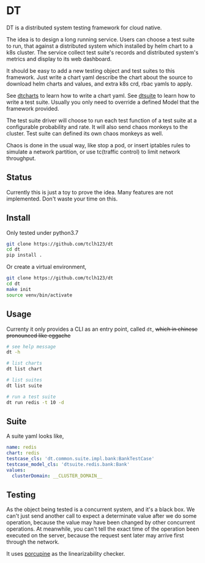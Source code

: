 # DT

DT is a distributed system testing framework for cloud native.

The idea is to design a long running service.
Users can choose a test suite to run, that against a distributed system which installed by helm chart to a k8s cluster.
The service collect test suite's records and distributed system's metrics and display to its web dashboard.

It should be easy to add a new testing object and test suites to this framework.
Just write a chart yaml describe the chart about the source to download helm charts and values, and extra k8s crd, rbac yamls to apply.

See [dtcharts](dtcharts/) to learn how to write a chart yaml.
See [dtsuite](dtsuite/) to learn how to write a test suite. Usually you only need to override a defined Model that the framework provided.

The test suite driver will choose to run each test function of a test suite at a configurable probability and rate.
It will also send chaos monkeys to the cluster. Test suite can defined its own chaos monkeys as well.

Chaos is done in the usual way, like stop a pod, or insert iptables rules to simulate a network partition, or use tc(traffic control) to limit network throughput.

## Status

Currently this is just a toy to prove the idea. Many features are not implemented. Don't waste your time on this.

## Install

Only tested under python3.7

```bash
git clone https://github.com/tclh123/dt
cd dt
pip install .
```
Or create a virtual environment,

```bash
git clone https://github.com/tclh123/dt
cd dt
make init
source venv/bin/activate
```

## Usage

Currenty it only provides a CLI as an entry point, called `dt`, ~~which in chinese pronounced like eggache~~

```bash
# see help message
dt -h

# list charts
dt list chart

# list suites
dt list suite

# run a test suite
dt run redis -t 10 -d
```

## Suite

A suite yaml looks like,

```yaml
name: redis
chart: redis
testcase_cls: 'dt.common.suite.impl.bank:BankTestCase'
testcase_model_cls: 'dtsuite.redis.bank:Bank'
values:
  clusterDomain: __CLUSTER_DOMAIN__
```

## Testing

As the object being tested is a concurrent system, and it's a black box.
We can't just send another call to expect a determinate value after we do some operation, because the value may have been changed by other concurrent operations.
At meanwhile, you can't tell the exact time of the operation been executed on the server, because the request sent later may arrive first through the network.

It uses [porcupine](https://github.com/anishathalye/porcupine) as the linearizability checker.

